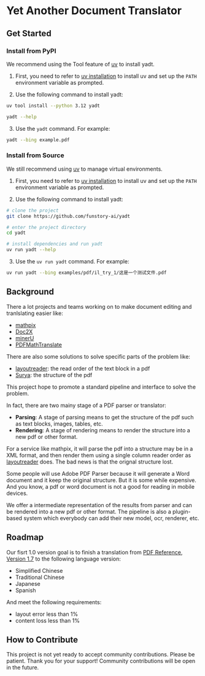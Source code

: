 # Yet Another Document Translator

## Get Started

### Install from PyPI

We recommend using the Tool feature of [uv](https://github.com/astral-sh/uv) to install yadt.

1. First, you need to refer to [uv installation](https://github.com/astral-sh/uv#installation) to install uv and set up the `PATH` environment variable as prompted.

2. Use the following command to install yadt:
```bash
uv tool install --python 3.12 yadt

yadt --help
```

3. Use the `yadt` command. For example:
```bash
yadt --bing example.pdf
```

### Install from Source

We still recommend using [uv](https://github.com/astral-sh/uv) to manage virtual environments.

1. First, you need to refer to [uv installation](https://github.com/astral-sh/uv#installation) to install uv and set up the `PATH` environment variable as prompted.

2. Use the following command to install yadt:
```bash
# clone the project
git clone https://github.com/funstory-ai/yadt

# enter the project directory
cd yadt

# install dependencies and run yadt
uv run yadt --help
```

3. Use the `uv run yadt` command. For example:
```bash
uv run yadt --bing examples/pdf/il_try_1/这是一个测试文件.pdf
```

## Background

There a lot projects and teams working on to make document editing and tranlslating easier like:

- [mathpix](https://mathpix.com/)
- [Doc2X](https://doc2x.noedgeai.com/)
- [minerU](https://github.com/opendatalab/MinerU)
- [PDFMathTranslate](https://github.com/Byaidu/PDFMathTranslate)

There are also some solutions to solve specific parts of the problem like:

- [layoutreader](https://github.com/microsoft/unilm/tree/master/layoutreader): the read order of the text block in a pdf
- [Surya](https://github.com/surya-is/surya): the structure of the pdf

This project hope to promote a standard pipeline and interface to solve the problem.

In fact, there are two mainy stage of a PDF parser or translator:

- **Parsing**: A stage of parsing means to get the structure of the pdf such as text blocks, images, tables, etc.
- **Rendering**: A stage of rendering means to render the structure into a new pdf or other format.

For a service like mathpix, it will parse the pdf into a structure may be in a XML format, and then render them using a single column reader order as [layoutreader](https://github.com/microsoft/unilm/tree/master/layoutreader) does. The bad news is that the orignal structure lost.

Some people will use Adobe PDF Parser because it will generate a Word document and it keep the original structure. But it is some while expensive.
And you know, a pdf or word document is not a good for reading in mobile devices.

We offer a intermediate representation of the results from parser and can be rendered into a new pdf or other format. The pipeline is also a plugin-based system which everybody can add their new model, ocr, renderer, etc.

## Roadmap

Our fisrt 1.0 version goal is to finish a translation from [PDF Reference, Version 1.7](https://opensource.adobe.com/dc-acrobat-sdk-docs/pdfstandards/pdfreference1.7old.pdf) to the following language version:

- Simplified Chinese
- Traditional Chinese
- Japanese
- Spanish

And meet the following requirements:

- layout error less than 1%
- content loss less than 1%


## How to Contribute

This project is not yet ready to accept community contributions. Please be patient. Thank you for your support! Community contributions will be open in the future.